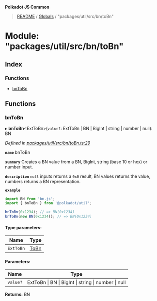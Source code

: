 **Polkadot JS Common**

> [README](../README.md) / [Globals](../globals.md) / "packages/util/src/bn/toBn"

# Module: "packages/util/src/bn/toBn"

## Index

### Functions

* [bnToBn](_packages_util_src_bn_tobn_.md#bntobn)

## Functions

### bnToBn

▸ **bnToBn**\<ExtToBn>(`value?`: ExtToBn \| BN \| BigInt \| string \| number \| null): BN

*Defined in [packages/util/src/bn/toBn.ts:29](https://github.com/polkadot-js/common/blob/13ae8665/packages/util/src/bn/toBn.ts#L29)*

**`name`** bnToBn

**`summary`** Creates a BN value from a BN, BigInt, string (base 10 or hex) or number input.

**`description`** 
`null` inputs returns a `0x0` result, BN values returns the value, numbers returns a BN representation.

**`example`** 
<BR>

```javascript
import BN from 'bn.js';
import { bnToBn } from '@polkadot/util';

bnToBn(0x1234); // => BN(0x1234)
bnToBn(new BN(0x1234)); // => BN(0x1234)
```

#### Type parameters:

Name | Type |
------ | ------ |
`ExtToBn` | [ToBn](../interfaces/_packages_util_src_types_.tobn.md) |

#### Parameters:

Name | Type |
------ | ------ |
`value?` | ExtToBn \| BN \| BigInt \| string \| number \| null |

**Returns:** BN
